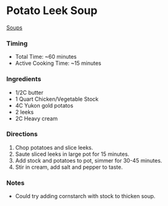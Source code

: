 # Potato Leek Soup
[Soups](../lists/soups.md)

### Timing
- Total Time: ~60 minutes
- Active Cooking Time: ~15 minutes

### Ingredients
- 1/2C butter
- 1 Quart Chicken/Vegetable Stock
- 4C Yukon gold potatos
- 2 leeks
- 2C Heavy cream

### Directions
1. Chop potatoes and slice leeks.
2. Saute sliced leeks in large pot for 15 minutes.
3. Add stock and potatoes to pot, simmer for 30-45 minutes.
4. Stir in cream, add salt and pepper to taste.

### Notes
- Could try adding cornstarch with stock to thicken soup.
